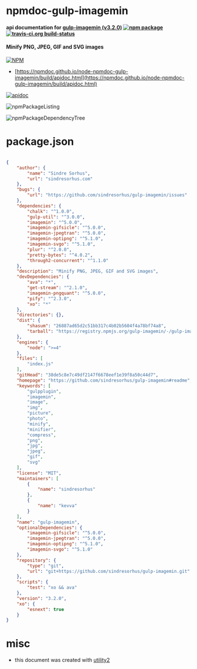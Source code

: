 # npmdoc-gulp-imagemin

#### api documentation for  [gulp-imagemin (v3.2.0)](https://github.com/sindresorhus/gulp-imagemin#readme)  [![npm package](https://img.shields.io/npm/v/npmdoc-gulp-imagemin.svg?style=flat-square)](https://www.npmjs.org/package/npmdoc-gulp-imagemin) [![travis-ci.org build-status](https://api.travis-ci.org/npmdoc/node-npmdoc-gulp-imagemin.svg)](https://travis-ci.org/npmdoc/node-npmdoc-gulp-imagemin)

#### Minify PNG, JPEG, GIF and SVG images

[![NPM](https://nodei.co/npm/gulp-imagemin.png?downloads=true&downloadRank=true&stars=true)](https://www.npmjs.com/package/gulp-imagemin)

- [https://npmdoc.github.io/node-npmdoc-gulp-imagemin/build/apidoc.html](https://npmdoc.github.io/node-npmdoc-gulp-imagemin/build/apidoc.html)

[![apidoc](https://npmdoc.github.io/node-npmdoc-gulp-imagemin/build/screenCapture.buildCi.browser.%252Ftmp%252Fbuild%252Fapidoc.html.png)](https://npmdoc.github.io/node-npmdoc-gulp-imagemin/build/apidoc.html)

![npmPackageListing](https://npmdoc.github.io/node-npmdoc-gulp-imagemin/build/screenCapture.npmPackageListing.svg)

![npmPackageDependencyTree](https://npmdoc.github.io/node-npmdoc-gulp-imagemin/build/screenCapture.npmPackageDependencyTree.svg)



# package.json

```json

{
    "author": {
        "name": "Sindre Sorhus",
        "url": "sindresorhus.com"
    },
    "bugs": {
        "url": "https://github.com/sindresorhus/gulp-imagemin/issues"
    },
    "dependencies": {
        "chalk": "^1.0.0",
        "gulp-util": "^3.0.0",
        "imagemin": "^5.0.0",
        "imagemin-gifsicle": "^5.0.0",
        "imagemin-jpegtran": "^5.0.0",
        "imagemin-optipng": "^5.1.0",
        "imagemin-svgo": "^5.1.0",
        "plur": "^2.0.0",
        "pretty-bytes": "^4.0.2",
        "through2-concurrent": "^1.1.0"
    },
    "description": "Minify PNG, JPEG, GIF and SVG images",
    "devDependencies": {
        "ava": "*",
        "get-stream": "^2.1.0",
        "imagemin-pngquant": "^5.0.0",
        "pify": "^2.3.0",
        "xo": "*"
    },
    "directories": {},
    "dist": {
        "shasum": "26887ad65d2c51bb317c4b02b5604f4a78bf74a8",
        "tarball": "https://registry.npmjs.org/gulp-imagemin/-/gulp-imagemin-3.2.0.tgz"
    },
    "engines": {
        "node": ">=4"
    },
    "files": [
        "index.js"
    ],
    "gitHead": "38de5c8e7c49df2147f6678eef1e39f8a50c44d7",
    "homepage": "https://github.com/sindresorhus/gulp-imagemin#readme",
    "keywords": [
        "gulpplugin",
        "imagemin",
        "image",
        "img",
        "picture",
        "photo",
        "minify",
        "minifier",
        "compress",
        "png",
        "jpg",
        "jpeg",
        "gif",
        "svg"
    ],
    "license": "MIT",
    "maintainers": [
        {
            "name": "sindresorhus"
        },
        {
            "name": "kevva"
        }
    ],
    "name": "gulp-imagemin",
    "optionalDependencies": {
        "imagemin-gifsicle": "^5.0.0",
        "imagemin-jpegtran": "^5.0.0",
        "imagemin-optipng": "^5.1.0",
        "imagemin-svgo": "^5.1.0"
    },
    "repository": {
        "type": "git",
        "url": "git+https://github.com/sindresorhus/gulp-imagemin.git"
    },
    "scripts": {
        "test": "xo && ava"
    },
    "version": "3.2.0",
    "xo": {
        "esnext": true
    }
}
```



# misc
- this document was created with [utility2](https://github.com/kaizhu256/node-utility2)
